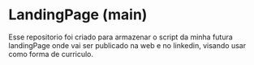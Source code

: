 # LandingPage (main)

Esse repositorio foi criado para armazenar o script da minha futura landingPage onde vai ser publicado na web e no linkedin, visando usar como forma de curriculo.